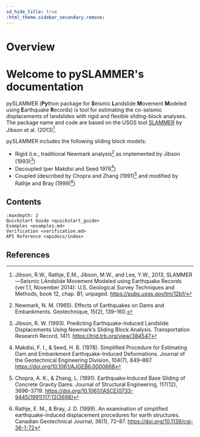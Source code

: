 ```yaml
---
sd_hide_title: true
:html_theme.sidebar_secondary.remove:
---
```

# Overview

# Welcome to pySLAMMER's documentation

pySLAMMER
(**Py**thon package for **S**eismic **L**andslide **M**ovement **M**odeled using **E**arthquake **R**ecords)
is tool for estimating the co-seismic displacements of landslides with rigid and flexible sliding-block analyses.
The package name and code are based on the USGS tool [SLAMMER](https://pubs.usgs.gov/tm/12b1/) by Jibson et al. (2013)[^jibson_2013].

pySLAMMER includes the following sliding block models:

* Rigid (i.e., traditional Newmark analysis[^newmark_1965] as implemented by Jibson (1993)[^jibson_1993])
* Decoupled (per Makdisi and Seed 1978[^makdisi_1978])
* Coupled (described by Chopra and Zhang (1991)[^chopra_1991] and modified by Rathje and Bray (1999)[^rathje_1999])

## Contents
```{toctree}
:maxdepth: 2
Quickstart Guide <quickstart_guide>
Examples <examples.md>
Verification <verification.md>
API Reference <apidocs/index>
```

## References

[^jibson_2013]: Jibson, R.W., Rathje, E.M., Jibson, M.W., and Lee, Y.W., 2013, SLAMMER—Seismic LAndslide Movement Modeled using Earthquake Records (ver.1.1, November 2014): U.S. Geological Survey Techniques and Methods, book 12, chap. B1, unpaged. https://pubs.usgs.gov/tm/12b1/

[^newmark_1965]: Newmark, N. M. (1965). Effects of Earthquakes on Dams and Embankments. Geotechnique, 15(2), 139–160.

[^jibson_1993]: Jibson, R. W. (1993). Predicting Earthquake-Induced Landslide Displacements Using Newmark’s Sliding Block Analysis. Transportation Research Record, 1411. https://trid.trb.org/view/384547

[^makdisi_1978]: Makdisi, F. I., & Seed, H. B. (1978). Simplified Procedure for Estimating Dam and Embankment Earthquake-Induced Deformations. Journal of the Geotechnical Engineering Division, 104(7), 849–867. https://doi.org/10.1061/AJGEB6.0000668

[^chopra_1991]:Chopra, A. K., & Zhang, L. (1991). Earthquake‐Induced Base Sliding of Concrete Gravity Dams. Journal of Structural Engineering, 117(12), 3698–3719. https://doi.org/10.1061/(ASCE)0733-9445(1991)117:12(3698)

[^rathje_1999]:Rathje, E. M., & Bray, J. D. (1999). An examination of simplified earthquake-induced displacement procedures for earth structures. Canadian Geotechnical Journal, 36(1), 72–87. https://doi.org/10.1139/cgj-36-1-72